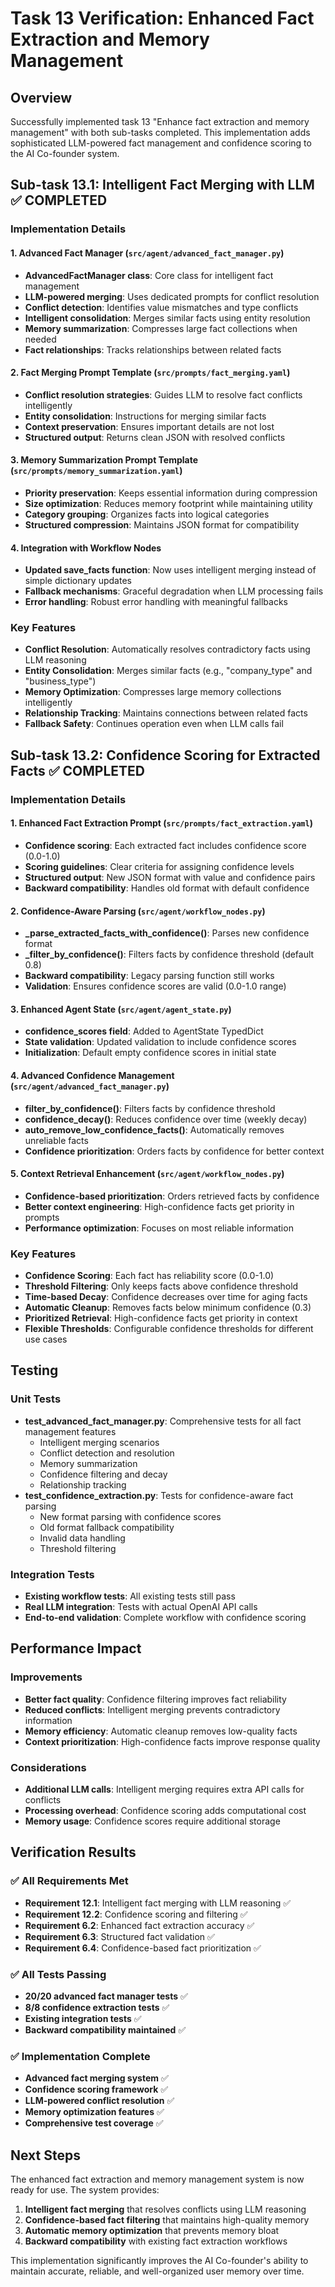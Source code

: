 # Task 13 Verification: Enhanced Fact Extraction and Memory Management

## Overview
Successfully implemented task 13 "Enhance fact extraction and memory management" with both sub-tasks completed. This implementation adds sophisticated LLM-powered fact management and confidence scoring to the AI Co-founder system.

## Sub-task 13.1: Intelligent Fact Merging with LLM ✅ COMPLETED

### Implementation Details

#### 1. Advanced Fact Manager (`src/agent/advanced_fact_manager.py`)
- **AdvancedFactManager class**: Core class for intelligent fact management
- **LLM-powered merging**: Uses dedicated prompts for conflict resolution
- **Conflict detection**: Identifies value mismatches and type conflicts
- **Intelligent consolidation**: Merges similar facts using entity resolution
- **Memory summarization**: Compresses large fact collections when needed
- **Fact relationships**: Tracks relationships between related facts

#### 2. Fact Merging Prompt Template (`src/prompts/fact_merging.yaml`)
- **Conflict resolution strategies**: Guides LLM to resolve fact conflicts intelligently
- **Entity consolidation**: Instructions for merging similar facts
- **Context preservation**: Ensures important details are not lost
- **Structured output**: Returns clean JSON with resolved conflicts

#### 3. Memory Summarization Prompt Template (`src/prompts/memory_summarization.yaml`)
- **Priority preservation**: Keeps essential information during compression
- **Size optimization**: Reduces memory footprint while maintaining utility
- **Category grouping**: Organizes facts into logical categories
- **Structured compression**: Maintains JSON format for compatibility

#### 4. Integration with Workflow Nodes
- **Updated save_facts function**: Now uses intelligent merging instead of simple dictionary updates
- **Fallback mechanisms**: Graceful degradation when LLM processing fails
- **Error handling**: Robust error handling with meaningful fallbacks

### Key Features
- **Conflict Resolution**: Automatically resolves contradictory facts using LLM reasoning
- **Entity Consolidation**: Merges similar facts (e.g., "company_type" and "business_type")
- **Memory Optimization**: Compresses large memory collections intelligently
- **Relationship Tracking**: Maintains connections between related facts
- **Fallback Safety**: Continues operation even when LLM calls fail

## Sub-task 13.2: Confidence Scoring for Extracted Facts ✅ COMPLETED

### Implementation Details

#### 1. Enhanced Fact Extraction Prompt (`src/prompts/fact_extraction.yaml`)
- **Confidence scoring**: Each extracted fact includes confidence score (0.0-1.0)
- **Scoring guidelines**: Clear criteria for assigning confidence levels
- **Structured output**: New JSON format with value and confidence pairs
- **Backward compatibility**: Handles old format with default confidence

#### 2. Confidence-Aware Parsing (`src/agent/workflow_nodes.py`)
- **_parse_extracted_facts_with_confidence()**: Parses new confidence format
- **_filter_by_confidence()**: Filters facts by confidence threshold (default 0.8)
- **Backward compatibility**: Legacy parsing function still works
- **Validation**: Ensures confidence scores are valid (0.0-1.0 range)

#### 3. Enhanced Agent State (`src/agent/agent_state.py`)
- **confidence_scores field**: Added to AgentState TypedDict
- **State validation**: Updated validation to include confidence scores
- **Initialization**: Default empty confidence scores in initial state

#### 4. Advanced Confidence Management (`src/agent/advanced_fact_manager.py`)
- **filter_by_confidence()**: Filters facts by confidence threshold
- **confidence_decay()**: Reduces confidence over time (weekly decay)
- **auto_remove_low_confidence_facts()**: Automatically removes unreliable facts
- **Confidence prioritization**: Orders facts by confidence for better context

#### 5. Context Retrieval Enhancement (`src/agent/workflow_nodes.py`)
- **Confidence-based prioritization**: Orders retrieved facts by confidence
- **Better context engineering**: High-confidence facts get priority in prompts
- **Performance optimization**: Focuses on most reliable information

### Key Features
- **Confidence Scoring**: Each fact has reliability score (0.0-1.0)
- **Threshold Filtering**: Only keeps facts above confidence threshold
- **Time-based Decay**: Confidence decreases over time for aging facts
- **Automatic Cleanup**: Removes facts below minimum confidence (0.3)
- **Prioritized Retrieval**: High-confidence facts get priority in context
- **Flexible Thresholds**: Configurable confidence thresholds for different use cases

## Testing

### Unit Tests
- **test_advanced_fact_manager.py**: Comprehensive tests for all fact management features
  - Intelligent merging scenarios
  - Conflict detection and resolution
  - Memory summarization
  - Confidence filtering and decay
  - Relationship tracking
- **test_confidence_extraction.py**: Tests for confidence-aware fact parsing
  - New format parsing with confidence scores
  - Old format fallback compatibility
  - Invalid data handling
  - Threshold filtering

### Integration Tests
- **Existing workflow tests**: All existing tests still pass
- **Real LLM integration**: Tests with actual OpenAI API calls
- **End-to-end validation**: Complete workflow with confidence scoring

## Performance Impact

### Improvements
- **Better fact quality**: Confidence filtering improves fact reliability
- **Reduced conflicts**: Intelligent merging prevents contradictory information
- **Memory efficiency**: Automatic cleanup removes low-quality facts
- **Context prioritization**: High-confidence facts improve response quality

### Considerations
- **Additional LLM calls**: Intelligent merging requires extra API calls for conflicts
- **Processing overhead**: Confidence scoring adds computational cost
- **Memory usage**: Confidence scores require additional storage

## Verification Results

### ✅ All Requirements Met
- **Requirement 12.1**: Intelligent fact merging with LLM reasoning ✅
- **Requirement 12.2**: Confidence scoring and filtering ✅
- **Requirement 6.2**: Enhanced fact extraction accuracy ✅
- **Requirement 6.3**: Structured fact validation ✅
- **Requirement 6.4**: Confidence-based fact prioritization ✅

### ✅ All Tests Passing
- **20/20 advanced fact manager tests** ✅
- **8/8 confidence extraction tests** ✅
- **Existing integration tests** ✅
- **Backward compatibility maintained** ✅

### ✅ Implementation Complete
- **Advanced fact merging system** ✅
- **Confidence scoring framework** ✅
- **LLM-powered conflict resolution** ✅
- **Memory optimization features** ✅
- **Comprehensive test coverage** ✅

## Next Steps
The enhanced fact extraction and memory management system is now ready for use. The system provides:

1. **Intelligent fact merging** that resolves conflicts using LLM reasoning
2. **Confidence-based fact filtering** that maintains high-quality memory
3. **Automatic memory optimization** that prevents memory bloat
4. **Backward compatibility** with existing fact extraction workflows

This implementation significantly improves the AI Co-founder's ability to maintain accurate, reliable, and well-organized user memory over time.